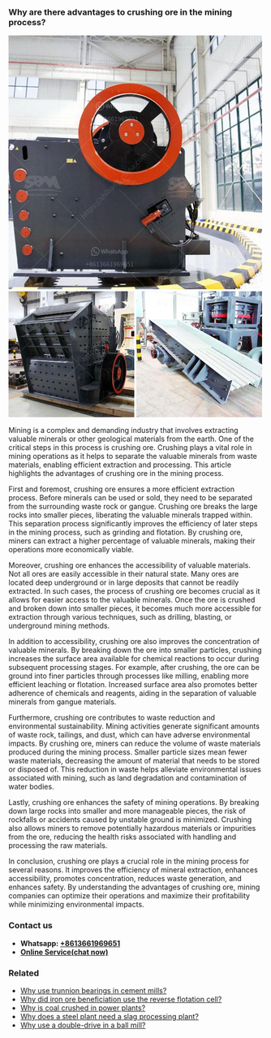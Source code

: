 <h3>Why are there advantages to crushing ore in the mining process?</h3><img src='1701742465.jpg' alt=''><p>Mining is a complex and demanding industry that involves extracting valuable minerals or other geological materials from the earth. One of the critical steps in this process is crushing ore. Crushing plays a vital role in mining operations as it helps to separate the valuable minerals from waste materials, enabling efficient extraction and processing. This article highlights the advantages of crushing ore in the mining process.</p><p>First and foremost, crushing ore ensures a more efficient extraction process. Before minerals can be used or sold, they need to be separated from the surrounding waste rock or gangue. Crushing ore breaks the large rocks into smaller pieces, liberating the valuable minerals trapped within. This separation process significantly improves the efficiency of later steps in the mining process, such as grinding and flotation. By crushing ore, miners can extract a higher percentage of valuable minerals, making their operations more economically viable.</p><p>Moreover, crushing ore enhances the accessibility of valuable materials. Not all ores are easily accessible in their natural state. Many ores are located deep underground or in large deposits that cannot be readily extracted. In such cases, the process of crushing ore becomes crucial as it allows for easier access to the valuable minerals. Once the ore is crushed and broken down into smaller pieces, it becomes much more accessible for extraction through various techniques, such as drilling, blasting, or underground mining methods.</p><p>In addition to accessibility, crushing ore also improves the concentration of valuable minerals. By breaking down the ore into smaller particles, crushing increases the surface area available for chemical reactions to occur during subsequent processing stages. For example, after crushing, the ore can be ground into finer particles through processes like milling, enabling more efficient leaching or flotation. Increased surface area also promotes better adherence of chemicals and reagents, aiding in the separation of valuable minerals from gangue materials.</p><p>Furthermore, crushing ore contributes to waste reduction and environmental sustainability. Mining activities generate significant amounts of waste rock, tailings, and dust, which can have adverse environmental impacts. By crushing ore, miners can reduce the volume of waste materials produced during the mining process. Smaller particle sizes mean fewer waste materials, decreasing the amount of material that needs to be stored or disposed of. This reduction in waste helps alleviate environmental issues associated with mining, such as land degradation and contamination of water bodies.</p><p>Lastly, crushing ore enhances the safety of mining operations. By breaking down large rocks into smaller and more manageable pieces, the risk of rockfalls or accidents caused by unstable ground is minimized. Crushing also allows miners to remove potentially hazardous materials or impurities from the ore, reducing the health risks associated with handling and processing the raw materials.</p><p>In conclusion, crushing ore plays a crucial role in the mining process for several reasons. It improves the efficiency of mineral extraction, enhances accessibility, promotes concentration, reduces waste generation, and enhances safety. By understanding the advantages of crushing ore, mining companies can optimize their operations and maximize their profitability while minimizing environmental impacts.</p><h3>Contact us</h3><ul><li><strong>Whatsapp:&nbsp;<a href="https://wa.me/8613661969651">+8613661969651</a></strong></li><li><a href="https://swt.shibang-china.com/?git&amp;zhl&amp;Why are there advantages to crushing ore in the mining process"><strong>Online Service(chat now)</strong></a></li></ul><h3>Related</h3><ul><li><a href='Why use trunnion bearings in cement mills.md'>Why use trunnion bearings in cement mills?</a></li><li><a href='Why did iron ore beneficiation use the reverse flotation cell.md'>Why did iron ore beneficiation use the reverse flotation cell?</a></li><li><a href='Why is coal crushed in power plants.md'>Why is coal crushed in power plants?</a></li><li><a href='Why does a steel plant need a slag processing plant.md'>Why does a steel plant need a slag processing plant?</a></li><li><a href='Why use a doubledrive in a ball mill.md'>Why use a double-drive in a ball mill?</a></li></ul>